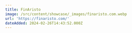 ```yaml
---
title: FinAristo
image: /src/content/showcase/_images/finaristo.com.webp
url: 'https://finaristo.com/'
dateAdded: 2024-02-26T14:43:52.000Z
---
```


